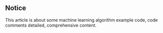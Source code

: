 ## Notice
This article is about some machine learning algorithm example code, code comments detailed, comprehensive content.
